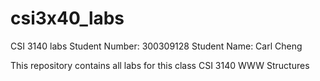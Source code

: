 # csi3x40_labs
CSI 3140 labs
Student Number: 300309128
Student Name: Carl Cheng

This repository contains all labs for this class CSI 3140 WWW Structures
